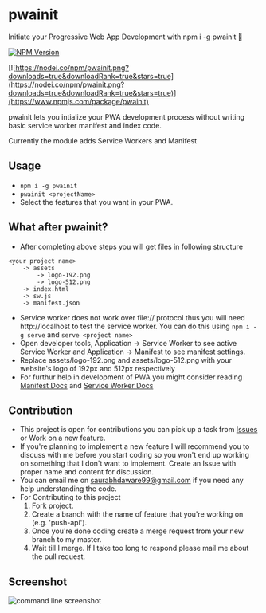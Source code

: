 # pwainit
Initiate your Progressive Web App Development with npm i -g pwainit 🎉

[![NPM Version](https://badge.fury.io/js/pwainit.svg?style=flat)](https://npmjs.org/package/pwainit)

[![https://nodei.co/npm/pwainit.png?downloads=true&downloadRank=true&stars=true](https://nodei.co/npm/pwainit.png?downloads=true&downloadRank=true&stars=true)](https://www.npmjs.com/package/pwainit)

pwainit lets you intialize your PWA development process without writing basic service worker manifest and index code.

Currently the module adds Service Workers and Manifest

## Usage
- `npm i -g pwainit`
- `pwainit <projectName>`  
- Select the features that you want in your PWA. 


## What after pwainit?
- After completing above steps you will get files in following structure
```
<your project name>
    -> assets
        -> logo-192.png
        -> logo-512.png
    -> index.html
    -> sw.js
    -> manifest.json
```
- Service worker does not work over file:// protocol thus you will need http://localhost to test the service worker. You can do this using `npm i -g serve` and `serve <project name>`
- Open developer tools, Application -> Service Worker to see active Service Worker and Application -> Manifest to see manifest settings.
- Replace assets/logo-192.png and assets/logo-512.png with your website's logo of 192px and 512px respectively
- For furthur help in development of PWA you might consider reading [Manifest Docs](https://developers.google.com/web/fundamentals/web-app-manifest/) and [Service Worker Docs](https://developers.google.com/web/fundamentals/primers/service-workers/)



## Contribution
- This project is open for contributions you can pick up a task from [Issues](https://github.com/saurabhdaware/pwainit/issues) or Work on a new feature.
- If you're planning to implement a new feature I will recommend you to discuss with me before you start coding so you won't end up working on something that I don't want to implement. Create an Issue with proper name and content for discussion. 
- You can email me on saurabhdaware99@gmail.com if you need any help understanding the code.
- For Contributing to this project
  1. Fork project.
  2. Create a branch with the name of feature that you're working on (e.g. 'push-api').
  3. Once you're done coding create a merge request from your new branch to my master.
  4. Wait till I merge. If I take too long to respond please mail me about the pull request.



## Screenshot
![command line screenshot](https://res.cloudinary.com/saurabhdaware/image/upload/v1557761681/npm/pwainit/pwainit.png)

